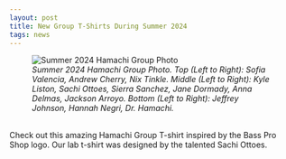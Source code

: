 ```yaml
---
layout: post
title: New Group T-Shirts During Summer 2024
tags: news
---
```

<figure>
  <img src="https://lesliehamachi.github.io/post_content/2024_08_13 Lab Photo.jpg" alt="Summer 2024 Hamachi Group Photo" title="Summer 2024 Hamachi Group Photo">
  <figcaption><em>Summer 2024 Hamachi Group Photo. Top (Left to Right): Sofia Valencia, Andrew Cherry, Nix Tinkle. Middle (Left to Right): Kyle Liston, Sachi Ottoes, Sierra Sanchez, Jane Dormady, Anna Delmas, Jackson Arroyo. Bottom (Left to Right): Jeffrey Johnson, Hannah Negri, Dr. Hamachi.</em></figcaption>
</figure>  
<br>
Check out this amazing Hamachi Group T-shirt inspired by the Bass Pro Shop logo. Our lab t-shirt was designed by the talented Sachi Ottoes.
